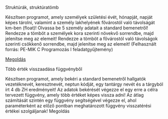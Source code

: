 Struktúrák, struktúratömb

Készítsen programot, amely személyek születési évét, hónapját, napját képes tárolni, valamint a személy lakhelyének fővárostól való távolságát km-ben (float)!
Olvassa be 5 személy adatait a standard bemenetről!
Rendezze a tömböt a személyek kora szerinti növekvő sorrendbe, majd jelenítse meg az elemeit!
Rendezze a tömböt a fővárostól való távolságok szerinti csökkenő sorrendbe, majd jelenítse meg az elemeit!
(Felhasznált forrás: PE-MIK C Programozás I feladatgyűjtemény)

[Megoldás](https://szelearning.sze.hu/pluginfile.php/123796/mod_page/content/5/6het1.mp4)
 
Több érték visszaadása függvényből

Készítsen programot, amely bekéri a standard bemenetről hallgatók vezetéknevét, keresztnevét, neptun kódját, egy tantárgy nevét és a tárgyból írt 4 db ZH eredményeit!
Az adatok bekérését végezze el egy erre a célra tervezett függvény, amely több értéket képes vissza adni!
Az átlag számítását szintén egy függvény segítségével végezze el, ahol paraméterként az előző pontban meghatározott függvény visszatérési értékei szolgáljanak!
Megoldás
